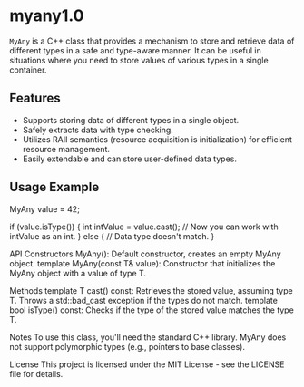 # myany1.0

`MyAny` is a C++ class that provides a mechanism to store and retrieve data of different types in a safe and type-aware manner. It can be useful in situations where you need to store values of various types in a single container.

## Features

- Supports storing data of different types in a single object.
- Safely extracts data with type checking.
- Utilizes RAII semantics (resource acquisition is initialization) for efficient resource management.
- Easily extendable and can store user-defined data types.

## Usage Example

MyAny value = 42;

if (value.isType<int>())
{
    int intValue = value.cast<int>();
    // Now you can work with intValue as an int.
}
else
{
    // Data type doesn't match.
}

API
Constructors
MyAny(): Default constructor, creates an empty MyAny object.
template <typename T> MyAny(const T& value): Constructor that initializes the MyAny object with a value of type T.

Methods
template<typename T> T cast() const: Retrieves the stored value, assuming type T. Throws a std::bad_cast exception if the types do not match.
template <typename T> bool isType() const: Checks if the type of the stored value matches the type T.

Notes
To use this class, you'll need the standard C++ library.
MyAny does not support polymorphic types (e.g., pointers to base classes).

License
This project is licensed under the MIT License - see the LICENSE file for details.
